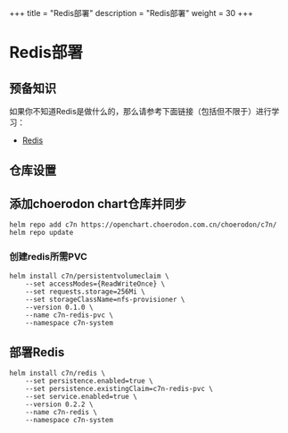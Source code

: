 +++
title = "Redis部署"
description = "Redis部署"
weight = 30
+++

# Redis部署

## 预备知识

如果你不知道Redis是做什么的，那么请参考下面链接（包括但不限于）进行学习：

- [Redis](https://redis.io/)

## 仓库设置

## 添加choerodon chart仓库并同步

```
helm repo add c7n https://openchart.choerodon.com.cn/choerodon/c7n/
helm repo update
```

### 创建redis所需PVC

```shell
helm install c7n/persistentvolumeclaim \
    --set accessModes={ReadWriteOnce} \
    --set requests.storage=256Mi \
    --set storageClassName=nfs-provisioner \
    --version 0.1.0 \
    --name c7n-redis-pvc \
    --namespace c7n-system
```

## 部署Redis

```shell
helm install c7n/redis \
    --set persistence.enabled=true \
    --set persistence.existingClaim=c7n-redis-pvc \
    --set service.enabled=true \
    --version 0.2.2 \
    --name c7n-redis \
    --namespace c7n-system
```